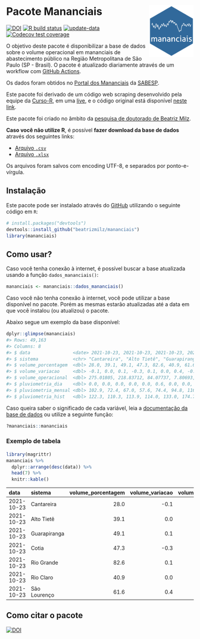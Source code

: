 
<!-- README.md is generated from README.Rmd. Please edit that file -->

# Pacote Mananciais <img src="man/figures/hexlogo.png" align="right" width = "120px"/>

<!-- badges: start -->

[![DOI](https://zenodo.org/badge/DOI/10.5281/zenodo.4733056.svg)](https://doi.org/10.5281/zenodo.4733056)
[![R build
status](https://github.com/beatrizmilz/mananciais/workflows/R-CMD-check/badge.svg)](https://github.com/beatrizmilz/mananciais/actions)
[![update-data](https://github.com/beatrizmilz/mananciais/actions/workflows/2-update_data.yaml/badge.svg)](https://github.com/beatrizmilz/mananciais/actions/workflows/2-update_data.yaml)
[![Codecov test
coverage](https://codecov.io/gh/beatrizmilz/mananciais/branch/master/graph/badge.svg)](https://codecov.io/gh/beatrizmilz/mananciais?branch=master)
<!-- badges: end -->

O objetivo deste pacote é disponibilizar a base de dados sobre o volume
operacional em mananciais de abastecimento público na Região
Metropolitana de São Paulo (SP - Brasil). O pacote é atualizado
diariamente através de um workflow com [GitHub
Actions](https://github.com/beatrizmilz/mananciais/actions).

Os dados foram obtidos no [Portal dos
Mananciais](http://mananciais.sabesp.com.br/Situacao) da
[SABESP](http://site.sabesp.com.br/site/Default.aspx).

Este pacote foi derivado de um código web scraping desenvolvido pela
equipe da [Curso-R](https://www.curso-r.com/), em uma
[live](https://youtu.be/jvZIxrMmOcQ), e o código original está
disponível [neste
link](https://github.com/curso-r/lives/blob/master/drafts/20200730_scraper_sabesp.R).

Este pacote foi criado no âmbito da [pesquisa de doutorado de Beatriz
Milz](https://beatrizmilz.github.io/tese/).

**Caso você não utilize R**, é possível **fazer download da base de
dados** através dos seguintes links:

  - [Arquivo
    `.csv`](https://github.com/beatrizmilz/mananciais/raw/master/inst/extdata/mananciais.csv)
  - [Arquivo
    `.xlsx`](https://github.com/beatrizmilz/mananciais/blob/master/inst/extdata/mananciais.xlsx?raw=true)

Os arquivos foram salvos com encoding UTF-8, e separados por
ponto-e-vírgula.

## Instalação

Este pacote pode ser instalado através do [GitHub](https://github.com/)
utilizando o seguinte código em `R`:

``` r
# install.packages("devtools")
devtools::install_github("beatrizmilz/mananciais")
library(mananciais)
```

## Como usar?

Caso você tenha conexão à internet, é possível buscar a base atualizada
usando a função `dados_mananciais()`:

``` r
mananciais <- mananciais::dados_mananciais() 
```

Caso você não tenha conexão à internet, você pode utilizar a base
disponível no pacote. Porém as mesmas estarão atualizadas até a data em
que você instalou (ou atualizou) o pacote.

Abaixo segue um exemplo da base disponível:

``` r
dplyr::glimpse(mananciais)
#> Rows: 49,163
#> Columns: 8
#> $ data                <date> 2021-10-23, 2021-10-23, 2021-10-23, 2021-10-23, 2…
#> $ sistema             <chr> "Cantareira", "Alto Tietê", "Guarapiranga", "Cotia…
#> $ volume_porcentagem  <dbl> 28.0, 39.1, 49.1, 47.3, 82.6, 40.9, 61.6, 28.1, 39…
#> $ volume_variacao     <dbl> -0.1, 0.0, 0.1, -0.3, 0.1, 0.0, 0.4, -0.1, 0.1, 0.…
#> $ volume_operacional  <dbl> 275.01805, 218.83712, 84.07737, 7.80693, 92.71105,…
#> $ pluviometria_dia    <dbl> 0.0, 0.0, 0.0, 0.0, 0.0, 0.6, 0.0, 0.0, 0.1, 0.0, …
#> $ pluviometria_mensal <dbl> 102.9, 72.4, 67.0, 57.6, 74.4, 94.8, 116.6, 102.9,…
#> $ pluviometria_hist   <dbl> 122.3, 110.3, 113.9, 114.0, 133.0, 174.7, 140.5, 1…
```

Caso queira saber o significado de cada variável, leia a [documentação
da base de
dados](https://beatrizmilz.github.io/mananciais/reference/mananciais.html)
ou utilize a seguinte função:

``` r
?mananciais::mananciais
```

### Exemplo de tabela

``` r
library(magrittr)
mananciais %>% 
  dplyr::arrange(desc(data)) %>% 
  head(7) %>%
  knitr::kable()
```

| data       | sistema      | volume\_porcentagem | volume\_variacao | volume\_operacional | pluviometria\_dia | pluviometria\_mensal | pluviometria\_hist |
| :--------- | :----------- | ------------------: | ---------------: | ------------------: | ----------------: | -------------------: | -----------------: |
| 2021-10-23 | Cantareira   |                28.0 |            \-0.1 |           275.01805 |               0.0 |                102.9 |              122.3 |
| 2021-10-23 | Alto Tietê   |                39.1 |              0.0 |           218.83712 |               0.0 |                 72.4 |              110.3 |
| 2021-10-23 | Guarapiranga |                49.1 |              0.1 |            84.07737 |               0.0 |                 67.0 |              113.9 |
| 2021-10-23 | Cotia        |                47.3 |            \-0.3 |             7.80693 |               0.0 |                 57.6 |              114.0 |
| 2021-10-23 | Rio Grande   |                82.6 |              0.1 |            92.71105 |               0.0 |                 74.4 |              133.0 |
| 2021-10-23 | Rio Claro    |                40.9 |              0.0 |             5.59598 |               0.6 |                 94.8 |              174.7 |
| 2021-10-23 | São Lourenço |                61.6 |              0.4 |            54.74002 |               0.0 |                116.6 |              140.5 |

## Como citar o pacote

[![DOI](https://zenodo.org/badge/DOI/10.5281/zenodo.4733056.svg)](https://doi.org/10.5281/zenodo.4733056)
